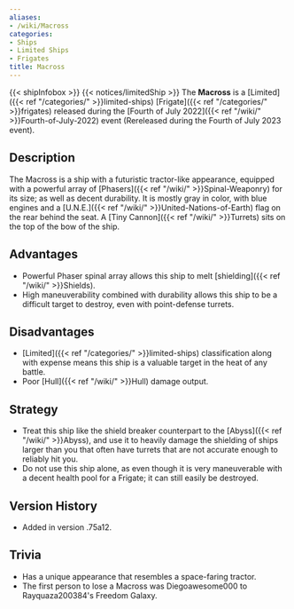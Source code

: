 ```yaml
---
aliases:
- /wiki/Macross
categories:
- Ships
- Limited Ships
- Frigates
title: Macross
---
```


{{< shipInfobox >}} {{< notices/limitedShip >}} The **Macross** is a [Limited]({{< ref "/categories/" >}}limited-ships) [Frigate]({{< ref "/categories/" >}}frigates) released during the [Fourth of July 2022]({{< ref "/wiki/" >}}Fourth-of-July-2022) event (Rereleased during the Fourth of July 2023 event). 

## Description

The Macross is a ship with a futuristic tractor-like appearance, equipped with a powerful array of [Phasers]({{< ref "/wiki/" >}}Spinal-Weaponry) for its size; as well as decent durability. It is mostly gray in color, with blue engines and a [U.N.E.]({{< ref "/wiki/" >}}United-Nations-of-Earth) flag on the rear behind the seat. A [Tiny Cannon]({{< ref "/wiki/" >}}Turrets) sits on the top of the bow of the ship.

## Advantages

- Powerful Phaser spinal array allows this ship to melt [shielding]({{< ref "/wiki/" >}}Shields).
- High maneuverability combined with durability allows this ship to be a difficult target to destroy, even with point-defense turrets.

## Disadvantages

- [Limited]({{< ref "/categories/" >}}limited-ships) classification along with expense means this ship is a valuable target in the heat of any battle.
- Poor [Hull]({{< ref "/wiki/" >}}Hull) damage output.

## Strategy

- Treat this ship like the shield breaker counterpart to the [Abyss]({{< ref "/wiki/" >}}Abyss), and use it to heavily damage the shielding of ships larger than you that often have turrets that are not accurate enough to reliably hit you.
- Do not use this ship alone, as even though it is very maneuverable with a decent health pool for a Frigate; it can still easily be destroyed.

## Version History 

- Added in version .75a12.

## Trivia

- Has a unique appearance that resembles a space-faring tractor.
- The first person to lose a Macross was Diegoawesome000 to Rayquaza200384's Freedom Galaxy.